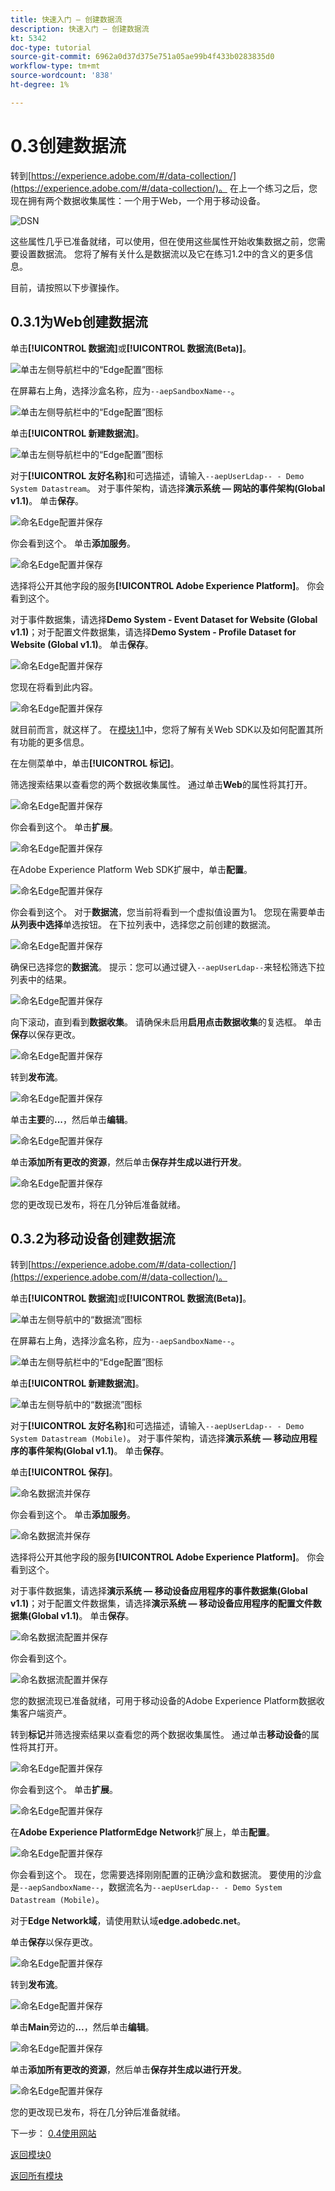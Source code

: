 ```yaml
---
title: 快速入门 — 创建数据流
description: 快速入门 — 创建数据流
kt: 5342
doc-type: tutorial
source-git-commit: 6962a0d37d375e751a05ae99b4f433b0283835d0
workflow-type: tm+mt
source-wordcount: '838'
ht-degree: 1%

---
```


# 0.3创建数据流

转到[https://experience.adobe.com/#/data-collection/](https://experience.adobe.com/#/data-collection/)。 在上一个练习之后，您现在拥有两个数据收集属性：一个用于Web，一个用于移动设备。

![DSN](./images/launchprop.png)

这些属性几乎已准备就绪，可以使用，但在使用这些属性开始收集数据之前，您需要设置数据流。 您将了解有关什么是数据流以及它在练习1.2中的含义的更多信息。

目前，请按照以下步骤操作。

## 0.3.1为Web创建数据流

单击&#x200B;**[!UICONTROL 数据流]**&#x200B;或&#x200B;**[!UICONTROL 数据流(Beta)]**。

![单击左侧导航栏中的“Edge配置”图标](./images/edgeconfig1a.png)

在屏幕右上角，选择沙盒名称，应为`--aepSandboxName--`。

![单击左侧导航栏中的“Edge配置”图标](./images/edgeconfig1b.png)

单击&#x200B;**[!UICONTROL 新建数据流]**。

![单击左侧导航栏中的“Edge配置”图标](./images/edgeconfig1.png)

对于&#x200B;**[!UICONTROL 友好名称]**&#x200B;和可选描述，请输入`--aepUserLdap-- - Demo System Datastream`。 对于事件架构，请选择&#x200B;**演示系统 — 网站的事件架构(Global v1.1)**。 单击&#x200B;**保存**。

![命名Edge配置并保存](./images/edgeconfig2.png)

你会看到这个。 单击&#x200B;**添加服务**。

![命名Edge配置并保存](./images/edgeconfig3.png)

选择将公开其他字段的服务&#x200B;**[!UICONTROL Adobe Experience Platform]**。 你会看到这个。

对于事件数据集，请选择&#x200B;**Demo System - Event Dataset for Website (Global v1.1)**；对于配置文件数据集，请选择&#x200B;**Demo System - Profile Dataset for Website (Global v1.1)**。 单击&#x200B;**保存**。

![命名Edge配置并保存](./images/edgeconfig4.png)

您现在将看到此内容。

![命名Edge配置并保存](./images/edgeconfig5.png)

就目前而言，就这样了。 在[模块1.1](./../../../modules/datacollection/module1.1/data-ingestion-launch-web-sdk.md)中，您将了解有关Web SDK以及如何配置其所有功能的更多信息。

在左侧菜单中，单击&#x200B;**[!UICONTROL 标记]**。

筛选搜索结果以查看您的两个数据收集属性。 通过单击&#x200B;**Web**&#x200B;的属性将其打开。

![命名Edge配置并保存](./images/edgeconfig10a.png)

你会看到这个。 单击&#x200B;**扩展**。

![命名Edge配置并保存](./images/edgeconfig11.png)

在Adobe Experience Platform Web SDK扩展中，单击&#x200B;**配置**。

![命名Edge配置并保存](./images/edgeconfig12.png)

你会看到这个。 对于&#x200B;**数据流**，您当前将看到一个虚拟值设置为1。 您现在需要单击&#x200B;**从列表中选择**&#x200B;单选按钮。 在下拉列表中，选择您之前创建的数据流。

![命名Edge配置并保存](./images/edgeconfig13.png)

确保已选择您的&#x200B;**数据流**。 提示：您可以通过键入`--aepUserLdap--`来轻松筛选下拉列表中的结果。

![命名Edge配置并保存](./images/edgeconfig14.png)

向下滚动，直到看到&#x200B;**数据收集**。 请确保未启用&#x200B;**启用点击数据收集**&#x200B;的复选框。 单击&#x200B;**保存**&#x200B;以保存更改。

![命名Edge配置并保存](./images/edgeconfig14a.png)

转到&#x200B;**发布流**。

![命名Edge配置并保存](./images/edgeconfig15.png)

单击&#x200B;**主要**&#x200B;的&#x200B;**...**，然后单击&#x200B;**编辑**。

![命名Edge配置并保存](./images/edgeconfig16.png)

单击&#x200B;**添加所有更改的资源**，然后单击&#x200B;**保存并生成以进行开发**。

![命名Edge配置并保存](./images/edgeconfig17.png)

您的更改现已发布，将在几分钟后准备就绪。

## 0.3.2为移动设备创建数据流

转到[https://experience.adobe.com/#/data-collection/](https://experience.adobe.com/#/data-collection/)。

单击&#x200B;**[!UICONTROL 数据流]**&#x200B;或&#x200B;**[!UICONTROL 数据流(Beta)]**。

![单击左侧导航中的“数据流”图标](./images/edgeconfig1a.png)

在屏幕右上角，选择沙盒名称，应为`--aepSandboxName--`。

![单击左侧导航栏中的“Edge配置”图标](./images/edgeconfig1b.png)

单击&#x200B;**[!UICONTROL 新建数据流]**。

![单击左侧导航中的“数据流”图标](./images/edgeconfig1.png)

对于&#x200B;**[!UICONTROL 友好名称]**&#x200B;和可选描述，请输入`--aepUserLdap-- - Demo System Datastream (Mobile)`。 对于事件架构，请选择&#x200B;**演示系统 — 移动应用程序的事件架构(Global v1.1)**。 单击&#x200B;**保存**。

单击&#x200B;**[!UICONTROL 保存]**。

![命名数据流并保存](./images/edgeconfig2m.png)

你会看到这个。 单击&#x200B;**添加服务**。

![命名数据流并保存](./images/edgeconfig3m.png)

选择将公开其他字段的服务&#x200B;**[!UICONTROL Adobe Experience Platform]**。 你会看到这个。

对于事件数据集，请选择&#x200B;**演示系统 — 移动设备应用程序的事件数据集(Global v1.1)**；对于配置文件数据集，请选择&#x200B;**演示系统 — 移动设备应用程序的配置文件数据集(Global v1.1)**。 单击&#x200B;**保存**。

![命名数据流配置并保存](./images/edgeconfig4m.png)

你会看到这个。

![命名数据流配置并保存](./images/edgeconfig5m.png)

您的数据流现已准备就绪，可用于移动设备的Adobe Experience Platform数据收集客户端资产。

转到&#x200B;**标记**&#x200B;并筛选搜索结果以查看您的两个数据收集属性。 通过单击&#x200B;**移动设备**&#x200B;的属性将其打开。

![命名Edge配置并保存](./images/edgeconfig10am.png)

你会看到这个。 单击&#x200B;**扩展**。

![命名Edge配置并保存](./images/edgeconfig11m.png)

在&#x200B;**Adobe Experience PlatformEdge Network**&#x200B;扩展上，单击&#x200B;**配置**。

![命名Edge配置并保存](./images/edgeconfig12m.png)

你会看到这个。 现在，您需要选择刚刚配置的正确沙盒和数据流。 要使用的沙盒是`--aepSandboxName--`，数据流名为`--aepUserLdap-- - Demo System Datastream (Mobile)`。

对于&#x200B;**Edge Network域**，请使用默认域&#x200B;**edge.adobedc.net**。

单击&#x200B;**保存**&#x200B;以保存更改。

![命名Edge配置并保存](./images/edgeconfig13m.png)

转到&#x200B;**发布流**。

![命名Edge配置并保存](./images/edgeconfig15m.png)

单击&#x200B;**Main**&#x200B;旁边的&#x200B;**...**，然后单击&#x200B;**编辑**。

![命名Edge配置并保存](./images/edgeconfig16m.png)

单击&#x200B;**添加所有更改的资源**，然后单击&#x200B;**保存并生成以进行开发**。

![命名Edge配置并保存](./images/edgeconfig17m.png)

您的更改现已发布，将在几分钟后准备就绪。

下一步： [0.4使用网站](./ex4.md)

[返回模块0](./getting-started.md)

[返回所有模块](./../../../overview.md)